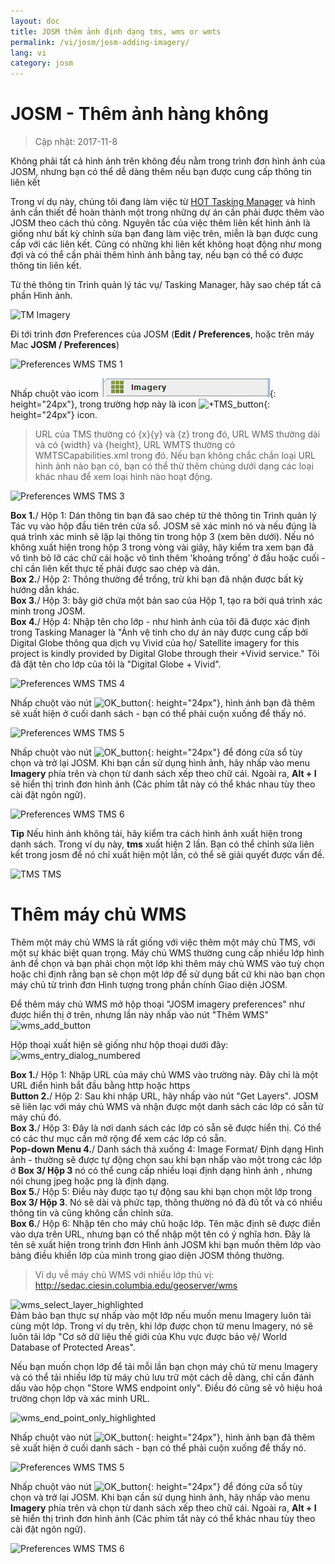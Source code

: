 ```yaml
---
layout: doc
title: JOSM thêm ảnh định dạng tms, wms or wmts
permalink: /vi/josm/josm-adding-imagery/
lang: vi
category: josm
---
```


JOSM - Thêm ảnh hàng không
================

> Cập nhật: 2017-11-8  

Không phải tất cả hình ảnh trên không đều nằm trong trình đơn hình ảnh của JOSM, nhưng bạn có thể dễ dàng thêm nếu bạn được cung cấp thông tin liên kết  

Trong ví dụ này, chúng tôi đang làm việc từ [HOT Tasking Manager](http://tasks.hotosm.org/) và hình ảnh cần thiết để hoàn thành một trong những dự án cần phải được thêm vào JOSM theo cách thủ công. Nguyên tắc của việc thêm liên kết hình ảnh là giống như bất kỳ chỉnh sửa bạn đang làm việc trên, miễn là bạn được cung cấp với các liên kết. Cũng có những khi liên kết không hoạt động như mong đợi và có thể cần phải thêm hình ảnh bằng tay, nếu bạn có thể có được thông tin liên kết.  

Từ thẻ thông tin Trình quản lý tác vụ/ Tasking Manager, hãy sao chép tất cả phần Hình ảnh.  

![TM Imagery][]

Đi tới trình đơn Preferences của JOSM (**Edit / Preferences**, hoặc trên máy Mac **JOSM / Preferences**)  

![Preferences WMS TMS 1][]

Nhấp chuột vào icom ![WMS_TMS_button][]{: height="24px"}, trong trường hợp này là icon ![+TMS_button][]{: height="24px"} icon.  

> URL của TMS thường có {x}{y} và {z} trong đó, URL WMS thường dài và có {width} và {height}, URL WMTS thường có WMTSCapabilities.xml trong đó. Nếu bạn không chắc chắn loại URL hình ảnh nào bạn có, bạn có thể thử thêm chúng dưới dạng các loại khác nhau để xem loại hình nào hoạt động.  

![Preferences WMS TMS 3][]

**Box 1.**/ Hộp 1: Dán thông tin bạn đã sao chép từ thẻ thông tin Trình quản lý Tác vụ vào hộp đầu tiên trên cửa sổ. JOSM sẽ xác minh nó và nếu đúng là quá trình xác minh sẽ lặp lại thông tin trong hộp 3 (xem bên dưới). Nếu nó không xuất hiện trong hộp 3 trong vòng vài giây, hãy kiểm tra xem bạn đã vô tình bỏ lỡ các chữ cái hoặc vô tình thêm 'khoảng trống' ở đầu hoặc cuối - chỉ cần liên kết thực tế phải được sao chép và dán.  
**Box 2.**/ Hộp 2: Thông thường để trống, trừ khi bạn đã nhận được bất kỳ hướng dẫn khác.  
**Box 3.**/ Hộp 3: bây giờ chứa một bản sao của Hộp 1, tạo ra bởi quá trình xác minh trong JOSM.  
**Box 4.**/ Hộp 4: Nhập tên cho lớp - như hình ảnh của tôi đã được xác định trong Tasking Manager là "Ảnh vệ tinh cho dự án này được cung cấp bởi Digital Globe thông qua dịch vụ Vivid của họ/ Satellite imagery for this project is kindly provided by Digital Globe through their +Vivid service." Tôi đã đặt tên cho lớp của tôi là "Digital Globe + Vivid".  

![Preferences WMS TMS 4][]

Nhấp chuột vào nút ![OK_button][]{: height="24px"}, hình ảnh bạn đã thêm sẽ xuất hiện ở cuối danh sách - bạn có thể phải cuộn xuống để thấy nó.  

![Preferences WMS TMS 5][]

Nhấp chuột vào nút ![OK_button][]{: height="24px"} để đóng cửa sổ tùy chọn và trở lại JOSM. Khi bạn cần sử dụng hình ảnh, hãy nhấp vào menu **Imagery** phía trên và chọn từ danh sách xếp theo chữ cái. Ngoài ra, **Alt + I** sẽ hiển thị trình đơn hình ảnh (Các phím tắt này có thể khác nhau tùy theo cài đặt ngôn ngữ).  

![Preferences WMS TMS 6][]

**Tip** Nếu hình ảnh không tải, hãy kiểm tra cách hình ảnh xuất hiện trong danh sách. Trong ví dụ này, **tms** xuất hiện 2 lần. Bạn có thể chỉnh sửa liên kết trong josm để nó chỉ xuất hiện một lần, có thể sẽ giải quyết được vấn đề.

![TMS TMS][]

Thêm máy chủ WMS
===========

Thêm một máy chủ WMS là rất giống với việc thêm một máy chủ TMS, với một sự khác biệt quan trọng. Máy chủ WMS thường cung cấp nhiều lớp hình ảnh để chọn và bạn phải chọn một lớp khi thêm máy chủ WMS vào tuỳ chọn hoặc chỉ định rằng bạn sẽ chọn một lớp để sử dụng bất cứ khi nào bạn chọn máy chủ từ trình đơn Hình tượng trong phần chính Giao diện JOSM.

Để thêm máy chủ WMS mở hộp thoại "JOSM imagery preferences" như được hiển thị ở trên, nhưng lần này nhấp vào nút "Thêm WMS" ![wms_add_button][]

Hộp thoại xuất hiện sẽ giống như hộp thoại dưới đây:
![wms_entry_dialog_numbered][]

**Box 1.**/ Hộp 1: Nhập URL của máy chủ WMS vào trường này. Đây chỉ là một URL điển hình bắt đầu bằng http hoặc https  
**Button 2.**/ Hộp 2: Sau khi nhập URL, hãy nhấp vào nút "Get Layers". JOSM sẽ liên lạc với máy chủ WMS và nhận được một danh sách các lớp có sẵn từ máy chủ đó.  
**Box 3.**/ Hộp 3: Đây là nơi danh sách các lớp có sẵn sẽ được hiển thị. Có thể có các thư mục cần mở rộng để xem các lớp có sẵn.  
**Pop-down Menu 4.**/ Danh sách thả xuống 4: Image Format/ Định dạng Hình ảnh - thường sẽ được tự động chọn sau khi bạn nhấp vào một trong các lớp ở **Box 3/ Hộp 3** nó có thể cung cấp nhiều loại định dạng hình ảnh , nhưng nói chung jpeg hoặc png là định dạng.  
**Box 5.**/ Hộp 5: Điều này được tạo tự động sau khi bạn chọn một lớp trong **Box 3/ Hộp 3**. Nó sẽ dài và phức tạp, thông thường nó đã đủ tốt và có nhiều thông tin và cũng không cần chỉnh sửa.  
**Box 6.**/ Hộp 6: Nhập tên cho máy chủ hoặc lớp. Tên mặc định sẽ được điền vào dựa trên URL, nhưng bạn có thể nhập một tên có ý nghĩa hơn. Đây là tên sẽ xuất hiện trong trình đơn Hình ảnh JOSM khi bạn muốn thêm lớp vào bảng điều khiển lớp của mình trong giao diện JOSM thông thường.  

> Ví dụ về máy chủ WMS với nhiều lớp thú vị: http://sedac.ciesin.columbia.edu/geoserver/wms  

![wms_select_layer_highlighted][]  
Đảm bảo bạn thực sự nhấp vào một lớp nếu muốn menu Imagery luôn tải cùng một lớp. Trong ví dụ trên, khi lớp được chọn từ menu Imagery, nó sẽ luôn tải lớp "Cơ sở dữ liệu thế giới của Khu vực được bảo vệ/ World Database of Protected Areas".

Nếu bạn muốn chọn lớp để tải mỗi lần bạn chọn máy chủ từ menu Imagery và có thể tải nhiều lớp từ máy chủ lưu trữ một cách dễ dàng, chỉ cần đánh dấu vào hộp chọn "Store WMS endpoint only". Điều đó cũng sẽ vô hiệu hoá trường chọn lớp và xác minh URL.

![wms_end_point_only_highlighted][]  

Nhấp chuột vào nút ![OK_button][]{: height="24px"}, hình ảnh bạn đã thêm sẽ xuất hiện ở cuối danh sách - bạn có thể phải cuộn xuống để thấy nó.  

![Preferences WMS TMS 5][]

Nhấp chuột vào nút ![OK_button][]{: height="24px"} để đóng cửa sổ tùy chọn và trở lại JOSM. Khi bạn cần sử dụng hình ảnh, hãy nhấp vào menu **Imagery** phía trên và chọn từ danh sách xếp theo chữ cái. Ngoài ra, **Alt + I** sẽ hiển thị trình đơn hình ảnh (Các phím tắt này có thể khác nhau tùy theo cài đặt ngôn ngữ).  

![Preferences WMS TMS 6][]

[Preferences WMS TMS 1]: /images/josm/JOSM_TMS_1.png
[TM Imagery]: /images/josm/JOSM_TMS_2.png
[WMS_TMS_button]: /images/josm/josm_preferences-wms-tms.png
[+TMS_button]: /images/josm/+TMS.png
[OK_button]: /images/josm/josm_OK_button.png
[Preferences WMS TMS 3]: /images/josm/JOSM_TMS_3.png
[Preferences WMS TMS 4]: /images/josm/JOSM_TMS_4.png
[Preferences WMS TMS 5]: /images/josm/JOSM_TMS_5.png
[Preferences WMS TMS 6]: /images/josm/JOSM_TMS_6.png
[TMS TMS]: /images/josm/JOSM_TMS_TMS.png
[wms_add_button]: /images/josm/wms_add_button.jpg
[wms_select_layer_highlight]: /images/josm/wms_select_layer_highlight.jpg
[wms_entry_dialog_numbered]: /images/josm/wms_entry_dialog_numbered.jpg
[wms_end_point_only_highlighted]: /images/josm/wms_end_point_only_highlighted.jpg
[wms_select_layer_highlighted]: /images/josm/wms_select_layer_highlighted.jpg